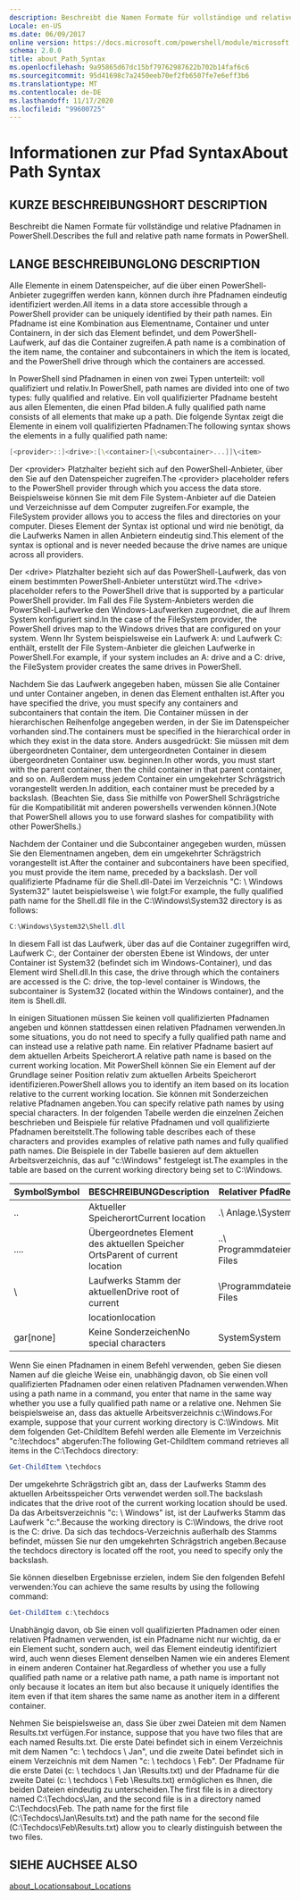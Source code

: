 ```yaml
---
description: Beschreibt die Namen Formate für vollständige und relative Pfadnamen in PowerShell.
Locale: en-US
ms.date: 06/09/2017
online version: https://docs.microsoft.com/powershell/module/microsoft.powershell.core/about/about_path_syntax?view=powershell-7.2&WT.mc_id=ps-gethelp
schema: 2.0.0
title: about_Path_Syntax
ms.openlocfilehash: 9a95865d67dc15bf79762987622b702b14faf6c6
ms.sourcegitcommit: 95d41698c7a2450eeb70ef2fb6507fe7e6eff3b6
ms.translationtype: MT
ms.contentlocale: de-DE
ms.lasthandoff: 11/17/2020
ms.locfileid: "99600725"
---
```

# <a name="about-path-syntax"></a><span data-ttu-id="c708b-103">Informationen zur Pfad Syntax</span><span class="sxs-lookup"><span data-stu-id="c708b-103">About Path Syntax</span></span>

## <a name="short-description"></a><span data-ttu-id="c708b-104">KURZE BESCHREIBUNG</span><span class="sxs-lookup"><span data-stu-id="c708b-104">SHORT DESCRIPTION</span></span>
<span data-ttu-id="c708b-105">Beschreibt die Namen Formate für vollständige und relative Pfadnamen in PowerShell.</span><span class="sxs-lookup"><span data-stu-id="c708b-105">Describes the full and relative path name formats in  PowerShell.</span></span>

## <a name="long-description"></a><span data-ttu-id="c708b-106">LANGE BESCHREIBUNG</span><span class="sxs-lookup"><span data-stu-id="c708b-106">LONG DESCRIPTION</span></span>

<span data-ttu-id="c708b-107">Alle Elemente in einem Datenspeicher, auf die über einen PowerShell-Anbieter zugegriffen werden kann, können durch ihre Pfadnamen eindeutig identifiziert werden.</span><span class="sxs-lookup"><span data-stu-id="c708b-107">All items in a data store accessible through a PowerShell provider can be uniquely identified by their path names.</span></span> <span data-ttu-id="c708b-108">Ein Pfadname ist eine Kombination aus Elementname, Container und unter Containern, in der sich das Element befindet, und dem PowerShell-Laufwerk, auf das die Container zugreifen.</span><span class="sxs-lookup"><span data-stu-id="c708b-108">A path name is a combination of the item name, the container and subcontainers in which the item is located, and the PowerShell drive through which the containers are accessed.</span></span>

<span data-ttu-id="c708b-109">In PowerShell sind Pfadnamen in einen von zwei Typen unterteilt: voll qualifiziert und relativ.</span><span class="sxs-lookup"><span data-stu-id="c708b-109">In PowerShell, path names are divided into one of two types: fully qualified and relative.</span></span> <span data-ttu-id="c708b-110">Ein voll qualifizierter Pfadname besteht aus allen Elementen, die einen Pfad bilden.</span><span class="sxs-lookup"><span data-stu-id="c708b-110">A fully qualified path name consists of all elements that make up a path.</span></span> <span data-ttu-id="c708b-111">Die folgende Syntax zeigt die Elemente in einem voll qualifizierten Pfadnamen:</span><span class="sxs-lookup"><span data-stu-id="c708b-111">The following syntax shows the elements in a fully qualified path name:</span></span>

```powershell
[<provider>::]<drive>:[\<container>[\<subcontainer>...]]\<item>
```

<span data-ttu-id="c708b-112">Der \<provider\> Platzhalter bezieht sich auf den PowerShell-Anbieter, über den Sie auf den Datenspeicher zugreifen.</span><span class="sxs-lookup"><span data-stu-id="c708b-112">The \<provider\> placeholder refers to the PowerShell provider through which you access the data store.</span></span> <span data-ttu-id="c708b-113">Beispielsweise können Sie mit dem File System-Anbieter auf die Dateien und Verzeichnisse auf dem Computer zugreifen.</span><span class="sxs-lookup"><span data-stu-id="c708b-113">For example, the FileSystem provider allows you to access the files and directories on your computer.</span></span> <span data-ttu-id="c708b-114">Dieses Element der Syntax ist optional und wird nie benötigt, da die Laufwerks Namen in allen Anbietern eindeutig sind.</span><span class="sxs-lookup"><span data-stu-id="c708b-114">This element of the syntax is optional and is never needed because the drive names are unique across all providers.</span></span>

<span data-ttu-id="c708b-115">Der \<drive\> Platzhalter bezieht sich auf das PowerShell-Laufwerk, das von einem bestimmten PowerShell-Anbieter unterstützt wird.</span><span class="sxs-lookup"><span data-stu-id="c708b-115">The \<drive\> placeholder refers to the PowerShell drive that is supported by a particular PowerShell provider.</span></span> <span data-ttu-id="c708b-116">Im Fall des File System-Anbieters werden die PowerShell-Laufwerke den Windows-Laufwerken zugeordnet, die auf Ihrem System konfiguriert sind.</span><span class="sxs-lookup"><span data-stu-id="c708b-116">In the case of the FileSystem provider, the PowerShell drives map to the Windows drives that are configured on your system.</span></span> <span data-ttu-id="c708b-117">Wenn Ihr System beispielsweise ein Laufwerk A: und Laufwerk C: enthält, erstellt der File System-Anbieter die gleichen Laufwerke in PowerShell.</span><span class="sxs-lookup"><span data-stu-id="c708b-117">For example, if your system includes an A: drive and a C: drive, the FileSystem provider creates the same drives in PowerShell.</span></span>

<span data-ttu-id="c708b-118">Nachdem Sie das Laufwerk angegeben haben, müssen Sie alle Container und unter Container angeben, in denen das Element enthalten ist.</span><span class="sxs-lookup"><span data-stu-id="c708b-118">After you have specified the drive, you must specify any containers and subcontainers that contain the item.</span></span> <span data-ttu-id="c708b-119">Die Container müssen in der hierarchischen Reihenfolge angegeben werden, in der Sie im Datenspeicher vorhanden sind.</span><span class="sxs-lookup"><span data-stu-id="c708b-119">The containers must be specified in the hierarchical order in which they exist in the data store.</span></span> <span data-ttu-id="c708b-120">Anders ausgedrückt: Sie müssen mit dem übergeordneten Container, dem untergeordneten Container in diesem übergeordneten Container usw. beginnen.</span><span class="sxs-lookup"><span data-stu-id="c708b-120">In other words, you must start with the parent container, then the child container in that parent container, and so on.</span></span> <span data-ttu-id="c708b-121">Außerdem muss jedem Container ein umgekehrter Schrägstrich vorangestellt werden.</span><span class="sxs-lookup"><span data-stu-id="c708b-121">In addition, each container must be preceded by a backslash.</span></span> <span data-ttu-id="c708b-122">(Beachten Sie, dass Sie mithilfe von PowerShell Schrägstriche für die Kompatibilität mit anderen powershells verwenden können.)</span><span class="sxs-lookup"><span data-stu-id="c708b-122">(Note that PowerShell allows you to use forward slashes for compatibility with other PowerShells.)</span></span>

<span data-ttu-id="c708b-123">Nachdem der Container und die Subcontainer angegeben wurden, müssen Sie den Elementnamen angeben, dem ein umgekehrter Schrägstrich vorangestellt ist.</span><span class="sxs-lookup"><span data-stu-id="c708b-123">After the container and subcontainers have been specified, you must provide the item name, preceded by a backslash.</span></span> <span data-ttu-id="c708b-124">Der voll qualifizierte Pfadname für die Shell.dll-Datei im Verzeichnis "C: \\ Windows System32" lautet beispielsweise \\ wie folgt:</span><span class="sxs-lookup"><span data-stu-id="c708b-124">For example, the fully qualified path name for the Shell.dll file in the C:\\Windows\\System32 directory is as follows:</span></span>

```powershell
C:\Windows\System32\Shell.dll
```

<span data-ttu-id="c708b-125">In diesem Fall ist das Laufwerk, über das auf die Container zugegriffen wird, Laufwerk C:, der Container der obersten Ebene ist Windows, der unter Container ist System32 (befindet sich im Windows-Container), und das Element wird Shell.dll.</span><span class="sxs-lookup"><span data-stu-id="c708b-125">In this case, the drive through which the containers are accessed is the C: drive, the top-level container is Windows, the subcontainer is System32 (located within the Windows container), and the item is Shell.dll.</span></span>

<span data-ttu-id="c708b-126">In einigen Situationen müssen Sie keinen voll qualifizierten Pfadnamen angeben und können stattdessen einen relativen Pfadnamen verwenden.</span><span class="sxs-lookup"><span data-stu-id="c708b-126">In some situations, you do not need to specify a fully qualified path name and can instead use a relative path name.</span></span> <span data-ttu-id="c708b-127">Ein relativer Pfadname basiert auf dem aktuellen Arbeits Speicherort.</span><span class="sxs-lookup"><span data-stu-id="c708b-127">A relative path name is based on the current working location.</span></span> <span data-ttu-id="c708b-128">Mit PowerShell können Sie ein Element auf der Grundlage seiner Position relativ zum aktuellen Arbeits Speicherort identifizieren.</span><span class="sxs-lookup"><span data-stu-id="c708b-128">PowerShell allows you to identify an item based on its location relative to the current working location.</span></span> <span data-ttu-id="c708b-129">Sie können mit Sonderzeichen relative Pfadnamen angeben.</span><span class="sxs-lookup"><span data-stu-id="c708b-129">You can specify relative path names by using special characters.</span></span> <span data-ttu-id="c708b-130">In der folgenden Tabelle werden die einzelnen Zeichen beschrieben und Beispiele für relative Pfadnamen und voll qualifizierte Pfadnamen bereitstellt.</span><span class="sxs-lookup"><span data-stu-id="c708b-130">The following table describes each of these characters and provides examples of relative path names and fully qualified path names.</span></span> <span data-ttu-id="c708b-131">Die Beispiele in der Tabelle basieren auf dem aktuellen Arbeitsverzeichnis, das auf "c:\Windows" festgelegt ist.</span><span class="sxs-lookup"><span data-stu-id="c708b-131">The examples in the table are based on the current working directory being set to C:\Windows.</span></span>

|<span data-ttu-id="c708b-132">Symbol</span><span class="sxs-lookup"><span data-stu-id="c708b-132">Symbol</span></span>|<span data-ttu-id="c708b-133">BESCHREIBUNG</span><span class="sxs-lookup"><span data-stu-id="c708b-133">Description</span></span>               |<span data-ttu-id="c708b-134">Relativer Pfad</span><span class="sxs-lookup"><span data-stu-id="c708b-134">Relative path</span></span>    |<span data-ttu-id="c708b-135">Vollständiger Pfad</span><span class="sxs-lookup"><span data-stu-id="c708b-135">Full path</span></span>          |
|------|--------------------------|-----------------|-------------------|
|<span data-ttu-id="c708b-136">.</span><span class="sxs-lookup"><span data-stu-id="c708b-136">.</span></span>     |<span data-ttu-id="c708b-137">Aktueller Speicherort</span><span class="sxs-lookup"><span data-stu-id="c708b-137">Current location</span></span>          |<span data-ttu-id="c708b-138">.\\ Anlage</span><span class="sxs-lookup"><span data-stu-id="c708b-138">.\\System</span></span>        |<span data-ttu-id="c708b-139">c: \\ Windows- \\ System</span><span class="sxs-lookup"><span data-stu-id="c708b-139">c:\\Windows\\System</span></span>|
|<span data-ttu-id="c708b-140">..</span><span class="sxs-lookup"><span data-stu-id="c708b-140">..</span></span>    |<span data-ttu-id="c708b-141">Übergeordnetes Element des aktuellen Speicher Orts</span><span class="sxs-lookup"><span data-stu-id="c708b-141">Parent of current location</span></span>|<span data-ttu-id="c708b-142">..\\ Programmdateien</span><span class="sxs-lookup"><span data-stu-id="c708b-142">..\\Program Files</span></span>|<span data-ttu-id="c708b-143">c: \\ Programmdateien</span><span class="sxs-lookup"><span data-stu-id="c708b-143">c:\\Program Files</span></span>  |
|\     |<span data-ttu-id="c708b-144">Laufwerks Stamm der aktuellen</span><span class="sxs-lookup"><span data-stu-id="c708b-144">Drive root of current</span></span>     |<span data-ttu-id="c708b-145">\\Programmdateien</span><span class="sxs-lookup"><span data-stu-id="c708b-145">\\Program Files</span></span>  |<span data-ttu-id="c708b-146">c: \\ Programmdateien</span><span class="sxs-lookup"><span data-stu-id="c708b-146">c:\\Program Files</span></span>  |
|      |<span data-ttu-id="c708b-147">location</span><span class="sxs-lookup"><span data-stu-id="c708b-147">location</span></span>                  |                 |                   |
|<span data-ttu-id="c708b-148">gar</span><span class="sxs-lookup"><span data-stu-id="c708b-148">[none]</span></span>|<span data-ttu-id="c708b-149">Keine Sonderzeichen</span><span class="sxs-lookup"><span data-stu-id="c708b-149">No special characters</span></span>     |<span data-ttu-id="c708b-150">System</span><span class="sxs-lookup"><span data-stu-id="c708b-150">System</span></span>           |<span data-ttu-id="c708b-151">c: \\ Windows- \\ System</span><span class="sxs-lookup"><span data-stu-id="c708b-151">c:\\Windows\\System</span></span>|

<span data-ttu-id="c708b-152">Wenn Sie einen Pfadnamen in einem Befehl verwenden, geben Sie diesen Namen auf die gleiche Weise ein, unabhängig davon, ob Sie einen voll qualifizierten Pfadnamen oder einen relativen Pfadnamen verwenden.</span><span class="sxs-lookup"><span data-stu-id="c708b-152">When using a path name in a command, you enter that name in the same way whether you use a fully qualified path name or a relative one.</span></span> <span data-ttu-id="c708b-153">Nehmen Sie beispielsweise an, dass das aktuelle Arbeitsverzeichnis c:\Windows.</span><span class="sxs-lookup"><span data-stu-id="c708b-153">For example, suppose that your current working directory is C:\Windows.</span></span> <span data-ttu-id="c708b-154">Mit dem folgenden Get-ChildItem Befehl werden alle Elemente im Verzeichnis "c:\techdocs" abgerufen:</span><span class="sxs-lookup"><span data-stu-id="c708b-154">The following Get-ChildItem command retrieves all items in the C:\Techdocs directory:</span></span>

```powershell
Get-ChildItem \techdocs
```

<span data-ttu-id="c708b-155">Der umgekehrte Schrägstrich gibt an, dass der Laufwerks Stamm des aktuellen Arbeitsspeicher Orts verwendet werden soll.</span><span class="sxs-lookup"><span data-stu-id="c708b-155">The backslash indicates that the drive root of the current working location should be used.</span></span> <span data-ttu-id="c708b-156">Da das Arbeitsverzeichnis "c: \\ Windows" ist, ist der Laufwerks Stamm das Laufwerk "c:".</span><span class="sxs-lookup"><span data-stu-id="c708b-156">Because the working directory is C:\\Windows, the drive root is the C: drive.</span></span> <span data-ttu-id="c708b-157">Da sich das techdocs-Verzeichnis außerhalb des Stamms befindet, müssen Sie nur den umgekehrten Schrägstrich angeben.</span><span class="sxs-lookup"><span data-stu-id="c708b-157">Because the techdocs directory is located off the root, you need to specify only the backslash.</span></span>

<span data-ttu-id="c708b-158">Sie können dieselben Ergebnisse erzielen, indem Sie den folgenden Befehl verwenden:</span><span class="sxs-lookup"><span data-stu-id="c708b-158">You can achieve the same results by using the following command:</span></span>

```powershell
Get-ChildItem c:\techdocs
```

<span data-ttu-id="c708b-159">Unabhängig davon, ob Sie einen voll qualifizierten Pfadnamen oder einen relativen Pfadnamen verwenden, ist ein Pfadname nicht nur wichtig, da er ein Element sucht, sondern auch, weil das Element eindeutig identifiziert wird, auch wenn dieses Element denselben Namen wie ein anderes Element in einem anderen Container hat.</span><span class="sxs-lookup"><span data-stu-id="c708b-159">Regardless of whether you use a fully qualified path name or a relative path name, a path name is important not only because it locates an item but also because it uniquely identifies the item even if that item shares the same name as another item in a different container.</span></span>

<span data-ttu-id="c708b-160">Nehmen Sie beispielsweise an, dass Sie über zwei Dateien mit dem Namen Results.txt verfügen.</span><span class="sxs-lookup"><span data-stu-id="c708b-160">For instance, suppose that you have two files that are each named Results.txt.</span></span>
<span data-ttu-id="c708b-161">Die erste Datei befindet sich in einem Verzeichnis mit dem Namen "c: \\ techdocs \\ Jan", und die zweite Datei befindet sich in einem Verzeichnis mit dem Namen "c: \\ techdocs \\ Feb". Der Pfadname für die erste Datei (c: \\ techdocs \\ Jan \\Results.txt) und der Pfadname für die zweite Datei (c: \\ techdocs \\ Feb \\Results.txt) ermöglichen es Ihnen, die beiden Dateien eindeutig zu unterscheiden.</span><span class="sxs-lookup"><span data-stu-id="c708b-161">The first file is in a directory named C:\\Techdocs\\Jan, and the second file is in a directory named C:\\Techdocs\\Feb. The path name for the first file (C:\\Techdocs\\Jan\\Results.txt) and the path name for the second file (C:\\Techdocs\\Feb\\Results.txt) allow you to clearly distinguish between the two files.</span></span>

## <a name="see-also"></a><span data-ttu-id="c708b-162">SIEHE AUCH</span><span class="sxs-lookup"><span data-stu-id="c708b-162">SEE ALSO</span></span>

[<span data-ttu-id="c708b-163">about_Locations</span><span class="sxs-lookup"><span data-stu-id="c708b-163">about_Locations</span></span>](about_Locations.md)


